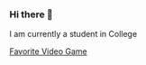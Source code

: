 ### Hi there 👋

I am currently a student in College

[Favorite Video Game](https://www.ea.com/games/nhl/nhl-23)


